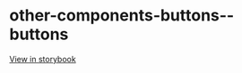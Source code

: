 # other-components-buttons--buttons

[View in storybook](https://raw.githack.com/Independent-Digital-News-and-Media-Ltd/indy-pwamp-sb/PR-2405-sb/index.html?path=/story/other-components-buttons--buttons)